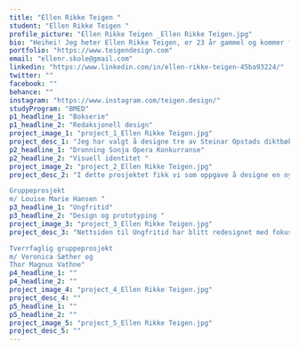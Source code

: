 ```yaml
---
title: "Ellen Rikke Teigen "
student: "Ellen Rikke Teigen "
profile_picture: "Ellen Rikke Teigen _Ellen Rikke Teigen.jpg"
bio: "Heihei! Jeg heter Ellen Rikke Teigen, er 23 år gammel og kommer fra en liten plass i Narvik. Fra en ung alder har jeg alltid hatt en stor interesse for å være kreativ, og dette begynte med fotografi og enkle bloggdesign. Derfor valgte jeg medier og kommunikasjon på videregående, hvor jeg ble introdusert til faget Grafisk Design. Jeg fant raskt ut at dette var et spennende fagfelt som jeg ønsket å utforske videre. I løpet av studietiden har jeg utviklet en spesiell interesse for å utvikle visuelle identiteter, merkevarebygging og å produsere brukersentrert design på digitale flater. Jeg sitter igjen med mye god kunnskap etter min tid i Gjøvik, alt fra å sette brukeren i fokus til å verdsette god typografi. Jeg ser frem til å utvikle meg videre som grafisk designer i arbeidslivet."
portfolio: "https://www.teigendesign.com"
email: "ellenr.skole@gmail.com"
linkedin: "https://www.linkedin.com/in/ellen-rikke-teigen-45ba93224/"
twitter: ""
facebook: ""
behance: ""
instagram: "https://www.instagram.com/teigen.design/"
studyProgram: "BMED"
p1_headline_1: "Bokserie"
p1_headline_2: "Redaksjonell design"
project_image_1: "project_1_Ellen Rikke Teigen.jpg"
project_desc_1: "Jeg har valgt å designe tre av Steinar Opstads diktbøker, fordi jeg mener at de fortjener å ha en større visuell sammenheng i bokhyllen. Jeg har latt min tolkning av bøkene være utgangspunktet for mitt arbeid, og har fokusert på hvordan Opstad dykker ned i de store spørsmålene i livet. For å fremheve dette har jeg brukt abstrakte illustrasjoner og typografiske virkemidler.  Jeg har bevisst valgt rolige og duse farger som står i kontrast til de mørkere illustrasjonene. I tillegg har jeg tatt designvalg som legger vekt på det håndverksmessige og personlige, noe som reflekterer innholdet i bøkene. Typografien er gjennomgående i skrivemaskin-skrift, som øker autentisiteten i designet og er basert på at sjangeren bøkene inneholder poesi, hvor hvert ord er nøye overveid og plassert."
p2_headline_1: "Dronning Sonja Opera Konkurranse"
p2_headline_2: "Visuell identitet "
project_image_2: "project_2_Ellen Rikke Teigen.jpg"
project_desc_2: "I dette prosjektet fikk vi som oppgave å designe en ny visuell profil for Dronning Sonja Internasjonale Musikkonkurranse. Vi utviklet en strategi ved å ha innsiktsarbeid som besto av testing av den nåværende identiteten, visuell kartlegging av konkurrenter og utforming av en SWOT-analyse. Fra innsikten så intervjuet personer i målgruppen, og vi ønsket vi ønsket å finne ut hva de assosierer Opera med og hva slags forhold de har med sjangeren. På bakgrunn av hva vi fikk av innsikt, så valgte vi å fokusere på å utvikle et moderne design, som er dynamisk og appellerer i større grad til en yngre målgruppe. Et vesentlig designvalg som vi tok var å ha få hovedfarger, med en begrenset fargepallett med moderne farger som går igjen i flere designtrender i dag. Skriften vi valgte henviser også til det mer moderne siden den er grotesk med geometriske trekk, men også litt leken. Sammen med et asymmetrisk oppsett, og bruken av logoen som et gjennomgående designelement som er inspirert av musikkens rytme og dynamikk. Logoen blir plassert og skalert forskjellig og med ulike utsnitt som bidrar til å skape en uforutsigbarhet og som gjør flatene mer dynamisk og spennende. Vi har valgt å ta et strategisk navnebytte på konkurransen. Navnet «Queen Sonja International Music Competition» endret vi til «Queen Sonja Opera Contest». 

Gruppeprosjekt
m/ Louise Marie Hansen "
p3_headline_1: "Ungfritid"
p3_headline_2: "Design og prototyping "
project_image_3: "project_3_Ellen Rikke Teigen.jpg"
project_desc_3: "Nettsiden til Ungfritid har blitt redesignet med fokus på universell utforming for å skape en mer engasjerende og brukervennlig opplevelse. Som en del av redesignet har nettsiden også fått en ny visuell profil med nye farger, skrifttyper og ikoner som bidrar til å skape et mer lekent uttrykk, som var ønsket av målgruppen. I tillegg har nye funksjoner blitt introdusert for å øke brukeropplevelsen, inkludert bruk av mikrointeraksjoner. Navigasjonen er nå mer intuitiv som gjør det enklere å finne blant annet informasjon, registrere seg og oppdage nye aktiviteter. Den endelige løsningen har resultert i en forbedret brukeropplevelse og nettsiden er nå tilrettelagt for å være responsiv på enheter som mobiltelefoner og PC.

Tverrfaglig gruppeprosjekt 
m/ Veronica Sæther og 
Thor Magnus Vathne"
p4_headline_1: ""
p4_headline_2: ""
project_image_4: "project_4_Ellen Rikke Teigen.jpg"
project_desc_4: ""
p5_headline_1: ""
p5_headline_2: ""
project_image_5: "project_5_Ellen Rikke Teigen.jpg"
project_desc_5: ""
---
```


